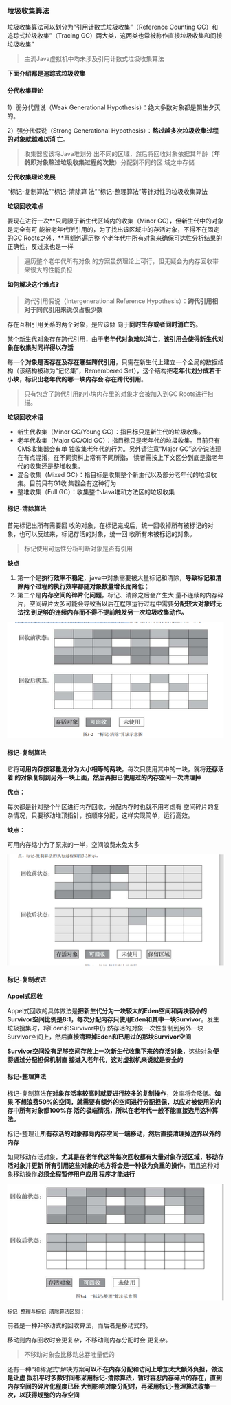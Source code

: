 ### 垃圾收集算法

垃圾收集算法可以划分为“引用计数式垃圾收集”（Reference Counting GC）和追踪式垃圾收集”（Tracing GC）两大类，这两类也常被称作直接垃圾收集和间接 垃圾收集”

> 主流Java虚拟机中均未涉及引用计数式垃圾收集算法

**下面介绍都是追踪式垃圾收集**

#### 分代收集理论

1）弱分代假说（Weak Generational Hypothesis）：绝大多数对象都是朝生夕灭的。

2）强分代假说（Strong Generational Hypothesis）：**熬过越多次垃圾收集过程的对象就越难以消 亡**。

> 收集器应该将Java堆划分 出不同的区域，然后将回收对象依据其年龄（**年龄即对象熬过垃圾收集过程的次数**）分配到不同的区 域之中存储

**分代收集理论发展**

“标记-复制算法”“标记-清除算 法”“标记-整理算法”等针对性的垃圾收集算法

**垃圾回收难点**

要现在进行一次**只局限于新生代区域内的收集（Minor GC），但新生代中的对象是完全有可 能被老年代所引用的，为了找出该区域中的存活对象，不得不在固定的GC Roots之外，**再额外遍历整 个老年代中所有对象来确保可达性分析结果的正确性，反过来也是一样

> 遍历整个老年代所有对象 的方案虽然理论上可行，但无疑会为内存回收带来很大的性能负担

**如何解决这个难点❓**

> 跨代引用假说（Intergenerational Reference Hypothesis）：**跨代引用相对于同代引用来说仅占极少数**

存在互相引用关系的两个对象，是应该倾 向于**同时生存或者同时消亡的**。

某个新生代对象存在跨代引用，由于**老年代对象难以消亡，该引用会使得新生代对象在收集时同样得以存活**

每一个**对象是否存在及存在哪些跨代引用**，只需在新生代上建立一个全局的数据结构（该结构被称为“记忆集”，Remembered Set），这个结构把**老年代划分成若干小块，标识出老年代的哪一块内存会 存在跨代引用**。

> 只有包含了跨代引用的小块内存里的对象才会被加入到GC Roots进行扫描。

**垃圾回收术语**

- 新生代收集（Minor GC/Young GC）：指目标只是新生代的垃圾收集。
- 老年代收集（Major GC/Old GC）：指目标只是老年代的垃圾收集。目前只有CMS收集器会有单 独收集老年代的行为。另外请注意“Major GC”这个说法现在有点混淆，在不同资料上常有不同所指， 读者需按上下文区分到底是指老年代的收集还是整堆收集。
- 混合收集（Mixed GC）：指目标是收集整个新生代以及部分老年代的垃圾收集。目前只有G1收 集器会有这种行为
- 整堆收集（Full GC）：收集整个Java堆和方法区的垃圾收集

#### 标记-清除算法

首先标记出所有需要回 收的对象，在标记完成后，统一回收掉所有被标记的对象，也可以反过来，标记存活的对象，统一回 收所有未被标记的对象。

> 标记使用可达性分析判断对象是否有引用

**缺点**

1. 第一个是**执行效率不稳定**，java中对象需要被大量标记和清除，**导致标记和清除两个过程的执行效率都随对象数量增长而降低**；
2. 第二个是**内存空间的碎片化问题**，标记、清除之后会产生大 量不连续的内存碎片，空间碎片太多可能会导致当以后在程序运行过程中需要**分配较大对象时无法找 到足够的连续内存而不得不提前触发另一次垃圾收集动作。**

![image-20221122095339009](垃圾收集算法.assets/image-20221122095339009.png)

#### 标记-复制算法

它将**可用内存按容量划分为大小相等的两块**，每次只使用其中的一块，就将**还存活着 的对象复制到另外一块上面，然后再把已使用过的内存空间一次清理掉**

**优点：**

每次都是针对整个半区进行内存回收，分配内存时也就不用考虑有 空间碎片的复杂情况，只要移动堆顶指针，按顺序分配，这样实现简单，运行高效。

**缺点：**

可用内存缩小为了原来的一半，空间浪费未免太多

![image-20221122095806047](垃圾收集算法.assets/image-20221122095806047.png)

#### 标记-复制改进

**Appel式回收**

Appel式回收的具体做法是**把新生代分为一块较大的Eden空间和两块较小的Survivor空间比例是8∶1，每次分配内存只使用Eden和其中一块Survivor**。发生垃圾搜集时，将Eden和Survivor中仍 然存活的对象一次性复制到另外一块Survivor空间上，然后**直接清理掉Eden和已用过的那块Survivor空间**

**Survivor空间没有足够空间存放上一次新生代收集下来的存活对象**，这些对象**便将通过分配担保机制直 接进入老年代，这对虚拟机来说就是安全的**

#### 标记-整理算法

标记-复制算法**在对象存活率较高时就要进行较多的复制操作**，效率将会降低。**如果 不想浪费50%的空间，就需要有额外的空间进行分配担保，以应对被使用的内存中所有对象都100%存 活的极端情况，所以在老年代一般不能直接选用这种算法。**

标记-整理让**所有存活的对象都向内存空间一端移动，然后直接清理掉边界以外的内存**

如果移动存活对象，**尤其是在老年代这种每次回收都有大量对象存活区域，移动存活对象并更新 所有引用这些对象的地方将会是一种极为负重的操作**，而且这种对象移动操作**必须全程暂停用户应用 程序才能进行**

![image-20221122100801243](垃圾收集算法.assets/image-20221122100801243.png)

`标记-整理与标记-清除算法区别：`

前者是一种非移动式的回收算法，而后者是移动式的。

移动则内存回收时会更复杂，不移动则内存分配时会 更复杂。

> 不移动对象会比移动总吞吐量低的

还有一种“和稀泥式”解决方案**可以不在内存分配和访问上增加太大额外负担，做法是让虚 拟机平时多数时间都采用标记-清除算法，暂时容忍内存碎片的存在，直到内存空间的碎片化程度已经 大到影响对象分配时，再采用标记-整理算法收集一次，以获得规整的内存空间**